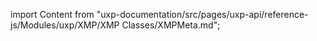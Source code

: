import Content from "uxp-documentation/src/pages/uxp-api/reference-js/Modules/uxp/XMP/XMP Classes/XMPMeta.md";

<Content query="product=photoshop"/>
